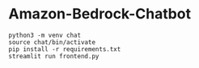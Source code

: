 # Amazon-Bedrock-Chatbot


    python3 -m venv chat
    source chat/bin/activate
    pip install -r requirements.txt
    streamlit run frontend.py
